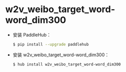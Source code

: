 # w2v_weibo_target_word-word_dim300
* 安装 PaddleHub：

    ```bash
    $ pip install --upgrade paddlehub
    ```

* 安装 w2v_weibo_target_word-word_dim300：

    ```bash
    $ hub install w2v_weibo_target_word-word_dim300
    ```
